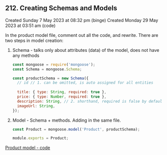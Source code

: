 ## 212. Creating Schemas and Models
Created Sunday 7 May 2023 at 08:32 pm (binge)
Created Monday 29 May 2023 at 03:51 am (code)

In the product model file, comment out all the code, and rewrite. 
There are two steps in model creation:
1. Schema - talks only about attributes (data) of the model, does not have any methods
	```js
	const mongoose = require('mongoose');
	const Schema = mongoose.Schema;
	
	const productSchema = new Schema({
	  // id // 1. can be omitted, is auto assigned for all entities
	  
	  title: { type: String, required: true },
	  price: { type: Number, required: true },
	  description: String, // 2. shorthand, required is false by default
	  imageUrl: String,
	});
	```
2. Model - Schema + methods. Adding in the same file.
	```js
	const Product = mongoose.model('Product', productSchema);

	module.exports = Product;
	```

[Product model - code](https://github.com/exemplar-codes/online-shop-with-nosql-mongodb/commit/ddbb7ec4b7c22f77af457b38e52218174853a547)